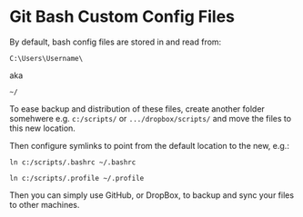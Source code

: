 # Git Bash Custom Config Files

By default, bash config files are stored in and read from:
```
C:\Users\Username\
```
aka
```
~/
```

To ease backup and distribution of these files, create another folder somehwere e.g. `c:/scripts/` or `.../dropbox/scripts/` and move the files to this new location.

Then configure symlinks to point from the default location to the new, e.g.:

`ln c:/scripts/.bashrc ~/.bashrc`

`ln c:/scripts/.profile ~/.profile`

Then you can simply use GitHub, or DropBox, to backup and sync your files to other machines.
